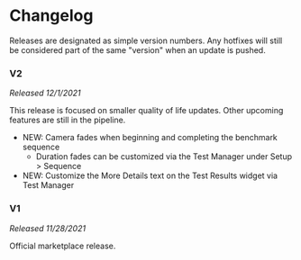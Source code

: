# Changelog

Releases are designated as simple version numbers. Any hotfixes will still be considered part of the same "version" when an update is pushed.

### V2
*Released 12/1/2021*

This release is focused on smaller quality of life updates. Other upcoming features are still in the pipeline.

- NEW: Camera fades when beginning and completing the benchmark sequence
	- Duration fades can be customized via the Test Manager under Setup > Sequence
- NEW: Customize the More Details text on the Test Results widget via Test Manager

### V1
*Released 11/28/2021*

Official marketplace release.